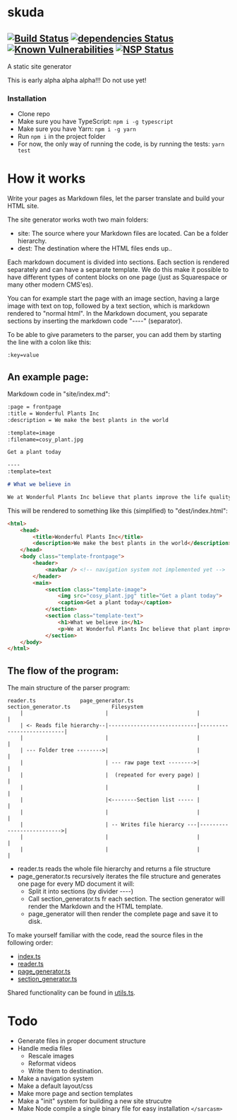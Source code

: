# skuda
[![Build Status](https://travis-ci.org/jongelboga/skuda.svg?branch=master)](https://travis-ci.org/jongelboga/skuda)
[![dependencies Status](https://david-dm.org/jongelboga/skuda/status.svg)](https://david-dm.org/jongelboga/skuda)
[![Known Vulnerabilities](https://snyk.io/test/github/jongelboga/skuda/badge.svg?targetFile=package.json)](https://snyk.io/test/github/jongelboga/skuda?targetFile=package.json)
[![NSP Status](https://nodesecurity.io/orgs/jongelboga/projects/908e9fee-29bd-48b0-891b-5161b2184b48/badge)](https://nodesecurity.io/orgs/jongelboga/projects/908e9fee-29bd-48b0-891b-5161b2184b48)
----

A static site generator

This is early alpha alpha alpha!!! Do not use yet!

### Installation

* Clone repo
* Make sure you have TypeScript: ```npm i -g typescript```
* Make sure you have Yarn: ```npm i -g yarn```
* Run ```npm i``` in the project folder
* For now, the only way of running the code, is by running the tests: ```yarn test```

# How it works

Write your pages as Markdown files, let the parser translate and build your HTML site.

The site generator works woth two main folders:

- site: The source where your Markdown files are located. Can be a folder hierarchy.
- dest: The destination where the HTML files ends up..

Each markdown document is divided into sections. Each section is rendered separately and can have a separate template. We do this make it possible to have different types of content blocks on one page (just as Squarespace or many other modern CMS'es).

You can for example start the page with an image section, having a large image with text on top, followed by a text section, which is markdown rendered to "normal html". In the Markdown document, you separate sections by inserting the markdown code "----" (separator).

To be able to give parameters to the parser, you can add them by starting the line with a colon like this:

```
:key=value
```

## An example page:

Markdown code in "site/index.md":

```markdown
:page = frontpage
:title = Wonderful Plants Inc
:description = We make the best plants in the world

:template=image
:filename=cosy_plant.jpg

Get a plant today

----
:template=text

# What we believe in

We at Wonderful Plants Inc believe that plants improve the life quality of human beings

```

This will be rendered to something like this (simplified) to "dest/index.html":

```html
<html>
    <head>
        <title>Wonderful Plants Inc</title>
        <description>We make the best plants in the world</description>
    </head>
    <body class="template-frontpage">
        <header>
            <navbar /> <!-- navigation system not implemented yet -->
        </header>
        <main>
            <section class="template-image">
                <img src="cosy_plant.jpg" title="Get a plant today">
                <caption>Get a plant today</caption>
            </section>
            <section class="template-text">
                <h1>What we believe in</h1>
                <p>We at Wonderful Plants Inc believe that plant improve the life quality of human beings</p>
            </section>
    </body>
</html>
```

## The flow of the program:

The main structure of the parser program:

```
reader.ts              page_generator.ts           section_generator.ts             Filesystem
    |                          |                            |                           |
    | <- Reads file hierarchy--|----------------------------|---------------------------|
    |                          |                            |                           |
    | --- Folder tree -------->|                            |                           |
    |                          | --- raw page text -------->|                           |
    |                          |  (repeated for every page) |                           |
    |                          |                            |                           |
    |                          |<--------Section list ----- |                           |
    |                          |                            |                           |
    |                          | -- Writes file hierarcy ---|-------------------------->|
    |                          |                            |                           |
    |                          |                            |                           |
```

* reader.ts reads the whole file hierarchy and returns a file structure
* page_generator.ts recursively iterates the file structure and generates one page for every MD document it will:
    * Split it into sections (by divider ----)
    * Call section_generator.ts fr each section. The section generator will render the Markdown and the HTML template.
    * page_generator will then render the complete page and save it to disk.

To make yourself familiar with the code, read the source files in the following order:
- [index.ts](src/index.ts)
- [reader.ts](src/reader.ts)
- [page_generator.ts](src/page_generator.ts)
- [section_generator.ts](src/section_generator.ts)

Shared functionality can be found in [utils.ts](src/utils.ts).

# Todo

* Generate files in proper document structure
* Handle media files
    * Rescale images
    * Reformat videos
    * Write them to destination.
* Make a navigation system
* Make a default layout/css
* Make more page and section templates
* Make a "init" system for building a new site strucutre
* Make Node compile a single binary file for easy installation ```</sarcasm>```

